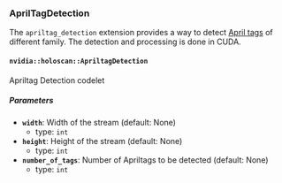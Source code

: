 ### AprilTagDetection

The `apriltag_detection` extension provides a way to detect [April tags](https://github.com/AprilRobotics/apriltag) of different family. The
detection and processing is done in CUDA.

#### `nvidia::holoscan::ApriltagDetection`

Apriltag Detection codelet

##### Parameters

- **`width`**: Width of the stream (default: None)
  - type: `int`
- **`height`**: Height of the stream (default: None)
  - type: `int`
- **`number_of_tags`**: Number of Apriltags to be detected (default: None)
  - type: `int`
